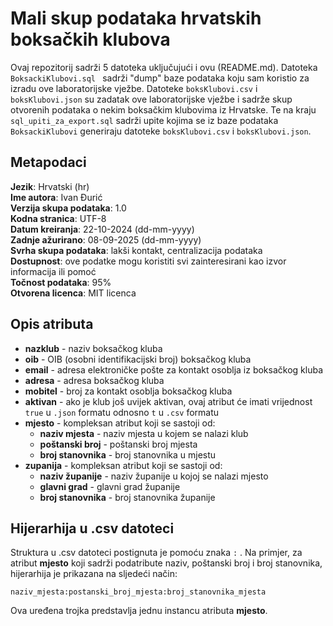 # Mali skup podataka hrvatskih boksačkih klubova
Ovaj repozitorij sadrži 5 datoteka uključujući i ovu (README.md). Datoteka `BoksackiKlubovi.sql ` sadrži "dump" baze podataka koju sam koristio za izradu ove laboratorijske vježbe. Datoteke `boksKlubovi.csv` i `boksKlubovi.json` su zadatak ove laboratorijske vježbe i sadrže skup otvorenih podataka o nekim boksačkim klubovima iz Hrvatske. Te na kraju `sql_upiti_za_export.sql` sadrži upite kojima se iz baze podataka `BoksackiKlubovi` generiraju datoteke `boksKlubovi.csv` i `boksKlubovi.json`.

## Metapodaci
**Jezik**: Hrvatski (hr)  
**Ime autora**: Ivan Đurić  
**Verzija skupa podataka**: 1.0  
**Kodna stranica**: UTF-8  
**Datum kreiranja**: 22-10-2024 (dd-mm-yyyy)  
**Zadnje ažurirano**: 08-09-2025 (dd-mm-yyyy)  
**Svrha skupa podataka**: lakši kontakt, centralizacija podataka  
**Dostupnost**: ove podatke mogu koristiti svi zainteresirani kao izvor informacija ili pomoć  
**Točnost podataka**: 95%  
**Otvorena licenca**: MIT licenca

## Opis atributa

- **nazklub** - naziv boksačkog kluba
- **oib** - OIB (osobni identifikacijski broj) boksačkog kluba
- **email** - adresa elektroničke pošte za kontakt osoblja iz boksačkog kluba
- **adresa** - adresa boksačkog kluba
- **mobitel** - broj za kontakt osoblja boksačkog kluba
- **aktivan** - ako je klub još uvijek aktivan, ovaj atribut će imati vrijednost `true` u `.json` formatu odnosno `t` u `.csv` formatu
- **mjesto** - kompleksan atribut koji se sastoji od:
  - **naziv mjesta** - naziv mjesta u kojem se nalazi klub
  - **poštanski broj** - poštanski broj mjesta
  - **broj stanovnika** - broj stanovnika u mjestu
- **zupanija** - kompleksan atribut koji se sastoji od:
  - **naziv županije** - naziv županije u kojoj se nalazi mjesto
  - **glavni grad** - glavni grad županije
  - **broj stanovnika** - broj stanovnika županije

## Hijerarhija u .csv datoteci

Struktura u .csv datoteci postignuta je pomoću znaka `:` . Na primjer, za atribut **mjesto** koji sadrži podatribute naziv, poštanski broj i broj stanovnika, hijerarhija je prikazana na sljedeći način:

`naziv_mjesta:postanski_broj_mjesta:broj_stanovnika_mjesta`

Ova uređena trojka predstavlja jednu instancu atributa **mjesto**.


